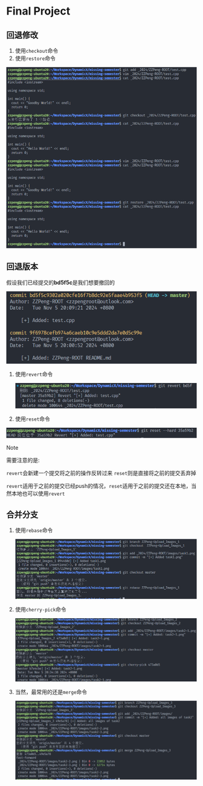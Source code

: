 # Final Project

## 回退修改

1. 使用```checkout```命令
2. 使用```restore```命令

![Task1](images/task1.png)

## 回退版本

假设我们已经提交的**bd5f5c**是我们想要撤回的

![Task2-1](images/task2-1.png)

1. 使用```revert```命令

   ![Task2-2](images/task2-2.png)

2. 使用```reset```命令

![Task2-3](images/task2-3.png)

> [!NOTE]
>
> 需要注意的是:
>
> ```revert```会新建一个提交将之前的操作反转过来
> ```reset```则是直接将之前的提交丢弃掉
>
> ```revert```适用于之前的提交已经push的情况，```reset```适用于之前的提交还在本地，当然本地也可以使用```revert```

## 合并分支

1. 使用```rebase```命令

   ![Task3-1](images/task3-1.png)

2. 使用```cherry-pick```命令

   ![Task3-2](images/task3-2.png)

3. 当然，最常用的还是```merge```命令

   ![Task3-3](images/task3-3.png)
